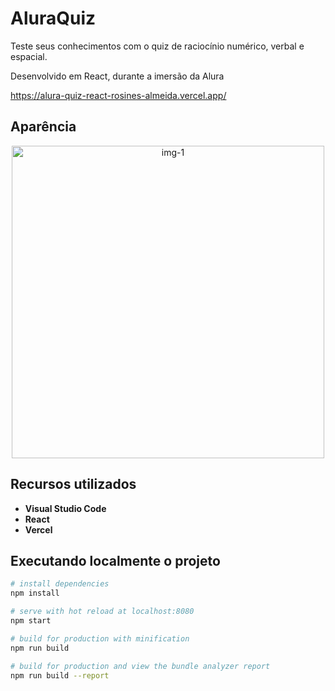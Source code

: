 # AluraQuiz

<p> Teste seus conhecimentos com o quiz de raciocínio numérico, verbal e espacial.
<p> Desenvolvido em React, durante a imersão da Alura<br> 
 
https://alura-quiz-react-rosines-almeida.vercel.app/

## Aparência

<div align="center"> 
<img alt="img-1" src="https://user-images.githubusercontent.com/39601714/162995104-650f061d-4b6a-4266-99b6-69155b3dfab2.gif" width="500">
</div> 

## Recursos utilizados

* **Visual Studio Code**
* **React**
* **Vercel** 

## Executando localmente o projeto

``` bash
# install dependencies
npm install

# serve with hot reload at localhost:8080
npm start

# build for production with minification
npm run build

# build for production and view the bundle analyzer report
npm run build --report
```
